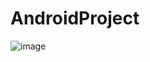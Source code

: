 # AndroidProject
![image](https://user-images.githubusercontent.com/93317911/145154726-570e0907-dd64-44d4-99cf-1db4099d8b28.png)
